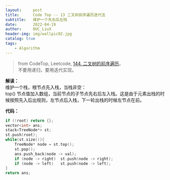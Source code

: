 ```yaml
---
layout:     post
title:      Code Top -- 13 二叉树前序遍历迭代法    
subtitle:   维护一个先右后左栈    
date:       2022-04-19
author:     OUC_LiuX
header-img: img/wallpic02.jpg
catalog: true
tags:
    - Algorithm     
--- 
```


> from CodeTop, Leetcode, [144. 二叉树的前序遍历](https://leetcode-cn.com/problems/binary-tree-preorder-traversal/)。                       
> 不要用递归，要用迭代实现。                     
         
 
**解读：**          
维护一个栈，根节点先入栈，当栈非空：           
top() 节点值加入数组，当前节点的子节点先右后左入栈。这是由于元素出栈的时候按照先入后出规则，左节点后入栈，下一轮出栈的时候左节点在前。          

**代码：**            
```c++
if (!root) return {};
vector<int> ans;
stack<TreeNode*> st;
st.push(root);
while(st.size()){
    TreeNode* node = st.top();
    st.pop();
    ans.push_back(node -> val);
    if (node -> right)  st.push(node -> right);
    if (node -> left)   st.push(node -> left);
}
return ans;
```
